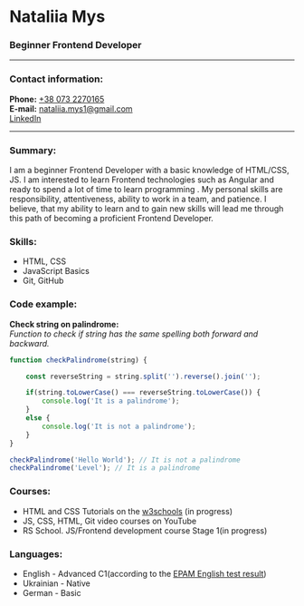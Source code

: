 # Nataliia Mys  
### Beginner Frontend Developer  

---

### Contact information:

**Phone:** [+38 073 2270165](tel:+380732270165)  
**E-mail:** [nataliia.mys1@gmail.com](mailto:nataliia.mys1@gmail.com)  
[LinkedIn](https://www.linkedin.com/in/nataliia-mys-365558247/)  

---

### Summary:
I am a beginner Frontend Developer with a basic knowledge of HTML/CSS, JS.
I am interested to learn Frontend technologies such as Angular and ready to spend a lot of time to  learn programming . My personal skills are responsibility, attentiveness, ability to work in a team, and patience. 
I believe, that my ability to learn and to gain new skills will lead me through this path of becoming a proficient Frontend Developer.

### Skills:

- HTML, CSS
- JavaScript Basics
- Git, GitHub

### Code example:

**Check string on palindrome:**  
*Function to check if string has the same spelling both forward and backward.*

```javascript
function checkPalindrome(string) {

    const reverseString = string.split('').reverse().join('');

    if(string.toLowerCase() === reverseString.toLowerCase()) {
        console.log('It is a palindrome');
    }
    else {
        console.log('It is not a palindrome');
    }
}

checkPalindrome('Hello World'); // It is not a palindrome
checkPalindrome('Level'); // It is a palindrome
```

### Courses:

- HTML and CSS Tutorials on the [w3schools](https://www.w3schools.com/) (in progress)
- JS, CSS, HTML, Git video courses on YouTube
- RS School. JS/Frontend development course Stage 1(in progress)

### Languages:

- English \- Advanced C1(according to the  [EPAM English test result](https://examinator.epam.com/Main/PersonalAssignments))
- Ukrainian \- Native
- German \- Basic

